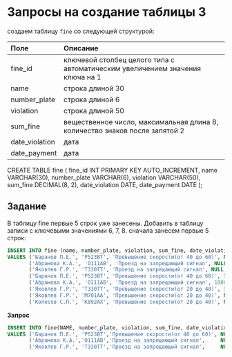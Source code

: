 # Запросы на создание таблицы 3

создаем таблицу ```fine``` со следующей структурой:


|Поле |	Описание|
|:--- | :---    |
|fine_id| 	ключевой столбец целого типа с автоматическим увеличением значения ключа на 1|
|name| 	строка длиной 30|
|number_plate| 	строка длиной 6|
|violation| 	строка длиной 50|
|sum_fine| 	вещественное число, максимальная длина 8, количество знаков после запятой 2|
|date_violation| 	дата|
|date_payment| 	дата|


CREATE TABLE fine
(
    fine_id        INT PRIMARY KEY AUTO_INCREMENT,
    name           VARCHAR(30),
    number_plate   VARCHAR(6),
    violation      VARCHAR(50),
    sum_fine       DECIMAL(8, 2),
    date_violation DATE,
    date_payment   DATE
);


## Задание

В таблицу fine первые 5 строк уже занесены. Добавить в таблицу записи с ключевыми значениями 6, 7, 8.
сначала занесем первые 5 строк:
```SQL
INSERT INTO fine (name, number_plate, violation, sum_fine, date_violation, date_payment)
VALUES ('Баранов П.Е.', 'P523BT', 'Превышение скорости(от 40 до 60)', NULL, '2020-02-14 ', NULL),
       ('Абрамова К.А.', 'О111AB', 'Проезд на запрещающий сигнал', NULL, '2020-02-23', NULL),
       ('Яковлев Г.Р.', 'T330TT', 'Проезд на запрещающий сигнал', NULL, '2020-03-03', NULL),
       ('Баранов П.Е.', 'P523BT', 'Превышение скорости(от 40 до 60)', 500.00, '2020-01-12', '2020-01-17'),
       ('Абрамова К.А.', 'О111AB', 'Проезд на запрещающий сигнал', 1000.00, '2020-01-14', '2020-02-27'),
       ('Яковлев Г.Р.', 'T330TT', 'Превышение скорости(от 20 до 40)', 500.00, '2020-01-23', '2020-02-23'),
       ('Яковлев Г.Р.', 'M701AA', 'Превышение скорости(от 20 до 40)', NULL, '2020-01-12', NULL),
       ('Колесов С.П.', 'K892AX', 'Превышение скорости(от 20 до 40)', NULL, '2020-02-01', NULL);
```

**Запрос**
```SQL
INSERT INTO fine(NAME, number_plate, violation, sum_fine, date_violation, date_payment)
VALUES ('Баранов П.Е.', 'Р523ВТ','Превышение скорости(от 40 до 60)', NULL, '2020-02-14', NULL),
       ('Абрамова К.А.','О111АВ','Проезд на запрещающий сигнал',     NULL, '2020-02-23', NULL),
       ('Яковлев Г.Р.', 'Т330ТТ','Проезд на запрещающий сигнал',     NULL, '2020-03-03', NULL);
```
